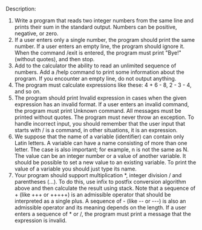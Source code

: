 Description:
1. Write a program that reads two integer numbers from the same line and prints their sum in the standard output. Numbers can be positive, negative, or zero.
2. If a user enters only a single number, the program should print the same number. If a user enters an empty line, the program should ignore it.
When the command /exit is entered, the program must print "Bye!" (without quotes), and then stop.
3. Add to the calculator the ability to read an unlimited sequence of numbers. Add a /help command to print some information about the program. If you encounter an empty line, do not output anything.
4. The program must calculate expressions like these: 4 + 6 - 8, 2 - 3 - 4, and so on.
5. The program should print Invalid expression in cases when the given expression has an invalid format. If a user enters an invalid command, the program must print Unknown command. All messages must be printed without quotes. The program must never throw an exception.
To handle incorrect input, you should remember that the user input that starts with / is a command, in other situations, it is an expression.
6. We suppose that the name of a variable (identifier) can contain only Latin letters. A variable can have a name consisting of more than one letter. The case is also important; for example, n is not the same as N. The value can be an integer number or a value of another variable. It should be possible to set a new value to an existing variable. To print the value of a variable you should just type its name.
7. Your program should support multiplication *, integer division / and parentheses (...). To do this, use infix to postfix conversion algorithm above and then calculate the result using stack. Note that a sequence of + (like +++ or +++++) is an admissible operator that should be interpreted as a single plus. A sequence of - (like -- or ---) is also an admissible operator and its meaning depends on the length. If a user enters a sequence of * or /, the program must print a message that the expression is invalid.
